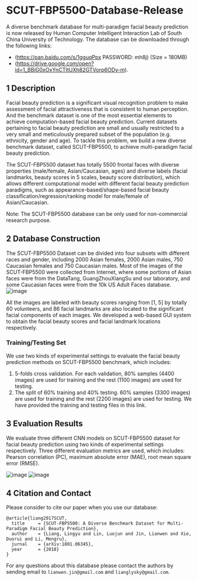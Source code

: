 # SCUT-FBP5500-Database-Release

A diverse benchmark database for multi-paradigm facial beauty prediction is now released by Human Computer Intelligent Interaction Lab of South China University of Technology. The database can be downloaded through the following links: 
* (https://pan.baidu.com/s/1gguqPpx  PASSWORD: mh8j) (Size = 180MB)
* (https://drive.google.com/open?id=1_BBiG0xOxYnCTItUXh82GTVorp6ODy-m). 

## 1 Description

Facial beauty prediction is a significant visual recognition problem to make assessment of facial attractiveness
that is consistent to human perception. And the benchmark dataset is one of the most essential elements to achieve computation-based facial beauty prediction. Current datasets pertaining to facial beauty prediction are small and usually restricted to a very small and meticulously prepared subset of the population (e.g. ethnicity, gender and age). To tackle this problem, we build a new diverse benchmark dataset, called SCUT-FBP5500, to achieve multi-paradigm facial beauty prediction. 

The SCUT-FBP5500 dataset has totally 5500 frontal faces with diverse properties
(male/female, Asian/Caucasian, ages) and diverse labels (facial landmarks, beauty scores in 5 scales, beauty score distribution), which allows different computational model with different facial beauty prediction paradigms, such as appearance-based/shape-based facial beauty classification/regression/ranking model for male/female of Asian/Caucasian. 

Note: The SCUT-FBP5500 database can be only used for non-commercial research purpose. 

## 2 Database Construction

The SCUT-FBP5500 Dataset can be divided into four subsets with different races and gender, including 2000 Asian females, 2000 Asian males, 750 Caucasian females and 750 Caucasian males. Most of the images of the SCUT-FBP5500 were collected from Internet, where some portions of Asian faces were from the DataTang, GuangZhouXiangSu and our laboratory, and some Caucasian faces were from the 10k US Adult Faces database.
![image](https://github.com/HCIILAB/SCUT-FBP5500-Database-Release/blob/master/SCUT-FBP5500.jpg)

All the images are labeled with beauty scores ranging from [1, 5] by totally 60 volunteers, and 86 facial landmarks are also  located to the significant facial components of each images. We developed a web-based GUI system to obtain the facial beauty scores and facial landmark locations respectively. 

### Training/Testing Set

We use two kinds of experimental settings to evaluate the facial beauty prediction methods on SCUT-FBP5500 benchmark, which includes: 

1) 5-folds cross validation. For each validation, 80% samples (4400 images) are used for training and the rest (1100 images) are used for testing.
2) The split of 60% training and 40% testing. 60% samples (3300 images) are used for training and the rest (2200 images) are used for testing.
We have provided the training and testing files in this link.  

## 3 Evaluation Results

We evaluate three different CNN models on SCUT-FBP5500 dataset for facial beauty prediction using two kinds of experimental settings respectively. Three different evaluation metrics are used, which includes: Pearson correlation (PC), maximum absolute error (MAE), root mean square error (RMSE). 

![image](https://github.com/HCIILAB/SCUT-FBP5500-Database-Release/blob/master/Results%20of%205-folds%20cross%20validations.png)
![image](https://github.com/HCIILAB/SCUT-FBP5500-Database-Release/blob/master/Results%20of%20the%20split%20of%2060%25%20training%20and%2040%25%20testing.png)

## 4 Citation and Contact

Please consider to cite our paper when you use our database:
```
@article{liang2017SCUT,
  title     = {SCUT-FBP5500: A Diverse Benchmark Dataset for Multi-Paradigm Facial Beauty Prediction},
  author    = {Liang, Lingyu and Lin, Luojun and Jin, Lianwen and Xie, Duorui and Li, Mengru},
  jurnal    = {arXiv:1801.06345},
  year      = {2018}
}
```

For any questions about this database please contact the authors by sending email to `lianwen.jin@gmail.com` and `lianglysky@gmail.com`.
